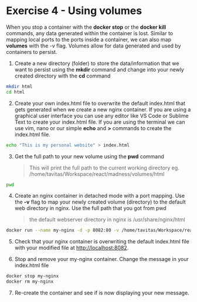 # Exercise 4 - Using volumes

When you stop a container with the **docker stop** or the **docker kill** commands, any data generated within the container is lost. Similar to mapping local ports to the ports inside a container, we can also map **volumes** with the -v flag. Volumes allow for data generated and used by containers to persist.

1. Create a new directory (folder) to store the data/information that we want to persist using the **mkdir** command and change into your newly created directory with the **cd** command

```bash
mkdir html
cd html
```

2. Create your own index.html file to overwrite the default index.html that gets generated when we create a new nginx container. If you are using a graphical user interface you can use any editor like VS Code or Sublime Text to create your index.html file. If you are using the terminal we can use vim, nano or our simple **echo** and **>** commands to create the index.html file.

```bash
echo "This is my personal website" > index.html
```

3. Get the full path to your new volume using the **pwd** command
   > This will print the full path to the current working directory eg. /home/tavitas/Workspace/react/madness/volumes/html

```bash
pwd
```

4. Create an nginx container in detached mode with a port mapping. Use the **-v** flag to map your newly created volume (directory) to the default web directory in nginx. Use the full path that you got from pwd
   > the default webserver directory in nginx is /usr/share/nginx/html

```bash
docker run --name my-nginx -d -p 8082:80 -v /home/tavitas/Workspace/react/madness/volumes/html:/usr/share/nginx/html nginx
```

5. Check that your nginx container is overwriting the default index.html file with your modified file at [http://localhost:8082](http://localhost:8082).

6. Stop and remove your my-nginx container. Change the message in your index.html file

```bash
docker stop my-nginx
docker rm my-nginx
```

7. Re-create the container and see if is now displaying your new message.
